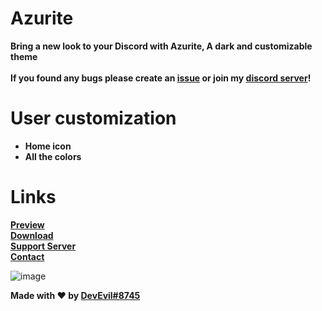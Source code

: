 # Azurite 
**Bring a new look to your Discord with Azurite, A dark and customizable theme** <br><br>
**If you found any bugs please create an [issue](https://github.com/DevEvil99/Azurite-Discord-Theme/issues) or join my [discord server](https://devevil.xyz/discord)!**
# User customization
- **Home icon**
- **All the colors**
# Links 
**[Preview](https://devevil.xyz/theme-preview/azurite)** <br>
**[Download](https://betterdiscord.app/theme/Azurite)** <br>
**[Support Server](https://dsc.gg/devevil)** <br>
**[Contact](https://devevil.xyz/contact)**

![image](https://cdn.discordapp.com/attachments/468141324906921984/968948116265005176/unknown.png?size=4096)


**Made with ❤ by [DevEvil#8745](https://devevil.xyz/)**
